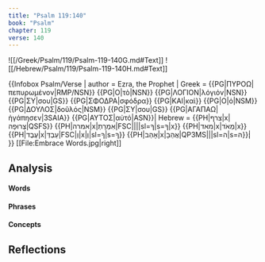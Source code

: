 ```yaml
---
title: "Psalm 119:140"
book: "Psalm"
chapter: 119
verse: 140
---
```

![[/Greek/Psalm/119/Psalm-119-140G.md#Text]]
![[/Hebrew/Psalm/119/Psalm-119-140H.md#Text]]

{{Infobox Psalm/Verse |
  author = Ezra, the Prophet |
  Greek = {{PG|ΠΥΡΟΩ|πεπυρωμένον|RMP/NSN}} {{PG|Ο|τὸ|NSN}} {{PG|ΛΟΓΙΟΝ|λόγιόν|NSN}} {{PG|ΣΥ|σου|GS}} {{PG|ΣΦΟΔΡΑ|σφόδρα}} {{PG|ΚΑΙ|καὶ}} {{PG|Ο|ὁ|NSM}} {{PG|ΔΟΥΛΟΣ|δοῦλός|NSM}} {{PG|ΣΥ|σου|GS}} {{PG|ΑΓΑΠΑΩ|ἠγάπησεν|3SAIA}} {{PG|ΑΥΤΟΣ|αὐτό|ASN}}|
  Hebrew = {{PH|צרף|x|צְרוּפָה|QSFS}} {{PH|אמרה|x|אִמְרָתְ|FSC||||sl=ךָ|s=ךָ|x}} {{PH|מאד|x|מְאֹד|x}} {{PH|עֶבֶד|x|עַבְדְּ|FSC|וְ|x|וְ|sl=ךָ|s=ךָ}} {{PH|אָהַב|x|אֲהֵבָ|QP3MS|||sl=ה|s=הּ}}׃|
}}
[[File:Embrace Words.jpg|right]]

## Analysis

#### Words

#### Phrases

#### Concepts

## Reflections
